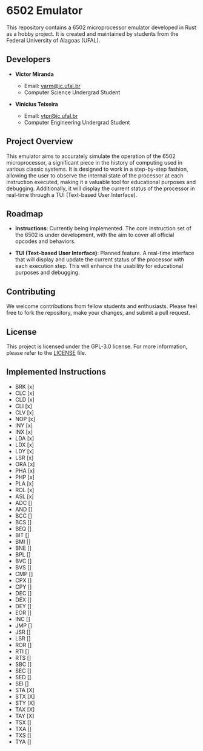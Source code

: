 # 6502 Emulator

This repository contains a 6502 microprocessor emulator developed in Rust as a hobby project. It is created and maintained by students from the Federal University of Alagoas (UFAL).

## Developers

- **Victor Miranda**
  - Email: [varm@ic.ufal.br](mailto:varm@ic.ufal.br)
  - Computer Science Undergrad Student

- **Vinicius Teixeira**
  - Email: [vtpr@ic.ufal.br](mailto:vtpr@ic.ufal.br)
  - Computer Engineering Undergrad Student

## Project Overview

This emulator aims to accurately simulate the operation of the 6502 microprocessor, a significant piece in the history of computing used in various classic systems. It is designed to work in a step-by-step fashion, allowing the user to observe the internal state of the processor at each instruction executed, making it a valuable tool for educational purposes and debugging. Additionally, it will display the current status of the processor in real-time through a TUI (Text-based User Interface).

## Roadmap

- **Instructions**: Currently being implemented. The core instruction set of the 6502 is under development, with the aim to cover all official opcodes and behaviors.

- **TUI (Text-based User Interface)**: Planned feature. A real-time interface that will display and update the current status of the processor with each execution step. This will enhance the usability for educational purposes and debugging.

## Contributing

We welcome contributions from fellow students and enthusiasts. Please feel free to fork the repository, make your changes, and submit a pull request.

## License

This project is licensed under the GPL-3.0 license. For more information, please refer to the [LICENSE](LICENSE) file.

## Implemented Instructions
- BRK [x]
- CLC [x]
- CLD [x]
- CLI [x]
- CLV [x]
- NOP [x]
- INY [x]
- INX [x]
- LDA [x]
- LDX [x]
- LDY [x]
- LSR [x]
- ORA [x]
- PHA [x]
- PHP [x]
- PLA [x]
- ROL [x]
- ASL [x]
- ADC []
- AND []
- BCC []
- BCS []
- BEQ []
- BIT []
- BMI []
- BNE []
- BPL []
- BVC []
- BVS []
- CMP []
- CPX []
- CPY []
- DEC []
- DEX []
- DEY []
- EOR []
- INC []
- JMP []
- JSR []
- LSR []
- ROR []
- RTI []
- RTS []
- SBC []
- SEC []
- SED []
- SEI []
- STA [X]
- STX [X]
- STY [X]
- TAX [X]
- TAY [X]
- TSX []
- TXA []
- TXS []
- TYA []